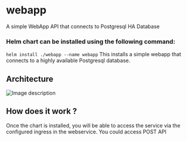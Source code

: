 # webapp
A simple WebApp API that connects to Postgresql HA Database

### Helm chart can be installed using the following command: 
```helm install ./webapp --name webapp```
This installs a simple webapp that connects to a highly available Postgresql database. 

## Architecture
![Image description](SimpleArchitecture.png)	

## How does it work ?
  Once the chart is installed, you will be able to access the service via the configured ingress in the webservice.
  You could access POST API 
